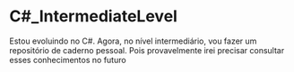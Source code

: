 # C#_IntermediateLevel
Estou evoluindo no C#. Agora, no nível intermediário, vou fazer um repositório de caderno pessoal. Pois provavelmente irei precisar consultar esses conhecimentos no futuro

